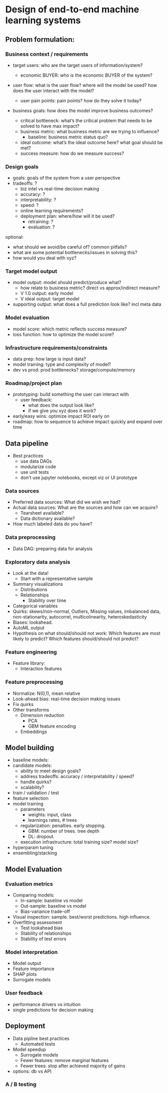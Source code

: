 
# Design of end-to-end machine learning systems

## Problem formulation:

### Business context / requirements

* target users: who are the target users of information/system? 
	* economic BUYER: who is the economic BUYER of the system? 

* user flow: what is the user flow? where will the model be used? how does the user interact with the model?
	* user pain points: pain points? how do they solve it today?

* business goals: how does the model improve business outcomes?
	* critical bottleneck: what’s the critical problem that needs to be solved to have max impact?
	* business metric: what business metric are we trying to influence?
		* baseline: business metric status quo?
	* ideal outcome: what’s the ideal outcome here? what goal should be met?
	* success measure: how do we measure success?


### Design goals

* goals: goals of the system from a user perspective
* tradeoffs: ?
	* biz intel vs real-time decision making
	* accuracy: ?
	* interpretability: ?
	* speed: ?
	* online learning requirements?
	* deployment plan: where/how will it be used?
		* retraining: ?
		* evaluation: ?

optional:
* what should we avoid/be careful of? common pitfalls?
* what are some potential bottlenecks/issues in solving this?
* how would you deal with xyz?

### Target model output

* model output: model should predict/produce what?
	* how relate to business metric? direct vs approx/indirect measure?
	* V 1.0 output: early model
	* V ideal output: target model
* supporting output: what does a full prediction look like? incl meta data

### Model evaluation

* model score: which metric reflects success measure?
* loss function: how to optimize the model score?

### Infrastructure requirements/constraints

* data prep: how large is input data?
* model training: type and complexity of model?
* dev vs prod: prod bottlenecks? storage/compute/memory

###  Roadmap/project plan

* prototyping: build something the user can interact with
	* user feedback:
		* what does the output look like?
		* if we give you xyz does it work?
* early/easy wins: optimize impact ROI early on
* roadmap: how to sequence to achieve impact quickly and expand over time


##  Data pipeline

* Best practices
	* use data DAGs
	* modularize code
	* use unit tests
	* don’t use jupyter notebooks, except viz or UI prototype

### Data sources

* Preferred data sources: What did we wish we had?
* Actual data sources: What are the sources and how can we acquire?
	* Tearsheet available?
	* Data dictionary available?
* How much labeled data do you have?

### Data preprocessing

* Data DAG: preparing data for analysis

### Exploratory data analysis

* Look at the data!
	* Start with a representative sample
* Summary visualizations
	* Distributions
	* Relationships
		* Stability over time
* Categorical variables
* Quirks: skews/non-normal, Outliers, Missing values, imbalanced data, non-stationarity, autocorrel, multicolinearity, heteroskedasticity
* Biases: lookahead.  
* AutoML output
* Hypothesis on what should/should not work: Which features are most likely to predict? Which features should/should not predict?

### Feature engineering

* Feature library:
	* Interaction features

### Feature preprocessing

* Normalize: N(0,1), mean relative
* Look-ahead bias: real-time decision making issues
* Fix quirks
* Other transforms
	* Dimension reduction
		* PCA
		* GBM feature encoding
	* Embeddings


## Model building

* baseline models:
* candidate models:
	* ability to meet design goals?
	* address tradeoffs: accuracy / interpretability / speed?
	* handle quirks?
	* scalability?
* train / validation / test
* feature selection
* model training
	* parameters
		* weights: input, class
		* learnings rates, # trees
	* regularization: penalties. early stopping.
		* GBM: number of trees. tree depth
		* DL: dropout. 
	* execution infrastructure: total training size? model size?
* hyperparam tuning
* ensembling/stacking

## Model Evaluation

### Evaluation metrics 

* Comparing models:
	* In-sample: baseline vs model
	* Out-sample: baseline vs model
	* Bias-variance trade-off
* Visual inspection: sample. best/worst predictions. high influence.
* Overfitting assessment
	* Test lookahead bias
	* Stability of relationships
	* Stability of test errors

### Model interpretation

* Model output
* Feature importance
* SHAP plots
* Surrogate models

### User feedback

* performance drivers vs intuition
* single predictions for decision making

## Deployment 

* Data pipline best practices
	* Automated tests
* Model speedup
	* Surrogate models
	* Fewer features: remove marginal features
	* Fewer trees: stop after achieved majority of gains
* options: db vs API

### A / B testing

